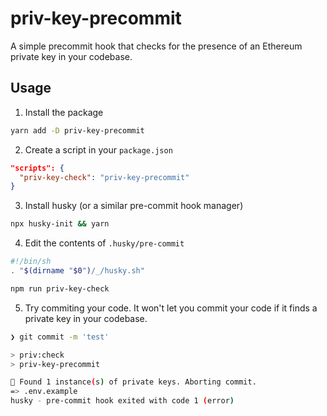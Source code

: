 # priv-key-precommit

A simple precommit hook that checks for the presence of an Ethereum private key in your codebase.

## Usage

1. Install the package

```bash
yarn add -D priv-key-precommit
```

2. Create a script in your `package.json`

```json
"scripts": {
  "priv-key-check": "priv-key-precommit"
}
```

3. Install husky (or a similar pre-commit hook manager)

```bash
npx husky-init && yarn
```

4. Edit the contents of `.husky/pre-commit`

```sh
#!/bin/sh
. "$(dirname "$0")/_/husky.sh"

npm run priv-key-check
```

5. Try commiting your code. It won't let you commit your code if it finds a private key in your codebase.

```bash
❯ git commit -m 'test'

> priv:check
> priv-key-precommit

🚨 Found 1 instance(s) of private keys. Aborting commit.
=> .env.example
husky - pre-commit hook exited with code 1 (error)
```

